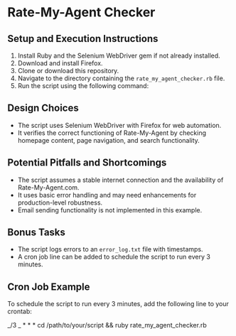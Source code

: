 # Rate-My-Agent Checker

## Setup and Execution Instructions

1. Install Ruby and the Selenium WebDriver gem if not already installed.
2. Download and install Firefox.
3. Clone or download this repository.
4. Navigate to the directory containing the `rate_my_agent_checker.rb` file.
5. Run the script using the following command:

## Design Choices

- The script uses Selenium WebDriver with Firefox for web automation.
- It verifies the correct functioning of Rate-My-Agent by checking homepage content, page navigation, and search functionality.

## Potential Pitfalls and Shortcomings

- The script assumes a stable internet connection and the availability of Rate-My-Agent.com.
- It uses basic error handling and may need enhancements for production-level robustness.
- Email sending functionality is not implemented in this example.

## Bonus Tasks

- The script logs errors to an `error_log.txt` file with timestamps.
- A cron job line can be added to schedule the script to run every 3 minutes.

## Cron Job Example

To schedule the script to run every 3 minutes, add the following line to your crontab:

_/3 _ \* \* \* cd /path/to/your/script && ruby rate_my_agent_checker.rb
